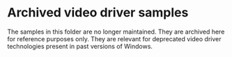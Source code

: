 # Archived video driver samples

The samples in this folder are no longer maintained. They are archived here for reference purposes only. They are relevant for deprecated video driver technologies present in past versions of Windows.
